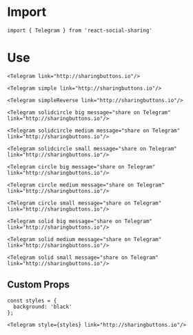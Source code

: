 # Import

```
import { Telegram } from 'react-social-sharing'
```

# Use

```react
<Telegram link="http://sharingbuttons.io"/>
```

```react
<Telegram simple link="http://sharingbuttons.io"/>
```

```react
<Telegram simpleReverse link="http://sharingbuttons.io"/>
```

```react
<Telegram solidcircle big message="share on Telegram" link="http://sharingbuttons.io"/>
```

```react
<Telegram solidcircle medium message="share on Telegram" link="http://sharingbuttons.io"/>
```

```react
<Telegram solidcircle small message="share on Telegram" link="http://sharingbuttons.io"/>
```

```react
<Telegram circle big message="share on Telegram" link="http://sharingbuttons.io"/>
```

```react
<Telegram circle medium message="share on Telegram" link="http://sharingbuttons.io"/>
```

```react
<Telegram circle small message="share on Telegram" link="http://sharingbuttons.io"/>
```

```react
<Telegram solid big message="share on Telegram" link="http://sharingbuttons.io"/>
```

```react
<Telegram solid medium message="share on Telegram" link="http://sharingbuttons.io"/>
```

```react
<Telegram solid small message="share on Telegram" link="http://sharingbuttons.io"/>
```

## Custom Props

```react
const styles = {
  background: 'black'
};

<Telegram style={styles} link="http://sharingbuttons.io"/>
```

